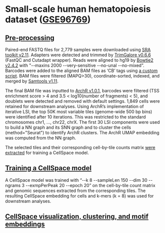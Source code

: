 # Small-scale human hematopoiesis dataset ([GSE96769](https://www.ncbi.nlm.nih.gov/geo/query/acc.cgi?acc=GSE96769))

## [Pre-processing](pre-processing)

Paired-end FASTQ files for 2,779 samples were downloaded using [SRA toolkit v2.11](pre-processing/0-fastq_dump.sh). Adapters were detected and trimmed by [TrimGalore v0.6.6](pre-processing/1-TrimGalore.sh) (FastQC and Cutadapt wrapper). Reads were aligned to hg19 by [Bowtie2 v2.4.2](pre-processing/2-bowtie2.sh) with "--maxins 2000 --very-sensitive --no-unal --no-mixed”. Barcodes were added to the aligned BAM files as ‘CB’ tags using [a custom script](pre-processing/addBarcodeTag.cpp). BAM files were filtered (MAPQ>30), coordinate-sorted, indexed, and merged by [Samtools v1.11](pre-processing/3-samtools.sh).

The final BAM file was inputted to [ArchR v1.0.1](pre-processing/4-ArchR.R), barcodes were filtered (TSS enrichment score > 4 and 3.5 < log10(number of fragments) < 5), and doublets were detected and removed with default settings. 1,849 cells were retained for downstream analyses. Using ArchR’s implementation of iterative LSI, the top 50K most variable tiles (genome-wide 500 bp bins) were identified after 10 iterations. This was restricted to the standard chromosomes chr1, …, chr22, chrX. The first 30 LSI components were used to build a NN graph and its SNN graph and to cluster the cells (method="Seurat") to identify ArchR clusters. The ArchR UMAP embedding was computed from the NN graph.

The selected tiles and their corresponding cell-by-tile counts matrix [were extracted](pre-processing/5-CellSpace_inputs.R) for training a CellSpace model.

## [Training a CellSpace model](CellSpace-train.sh)

A CellSpace model was trained with “--k 8 --sampleLen 150 --dim 30 --ngrams 3 --exmpPerPeak 20 --epoch 20” on the cell-by-tile count matrix and genomic sequences extracted from the corresponding tiles. The resulting CellSpace embedding for cells and k-mers (k = 8) was used for downstream analyses.

## [CellSpace visualization, clustering, and motif embeddings](CellSpace-downstream.R)

